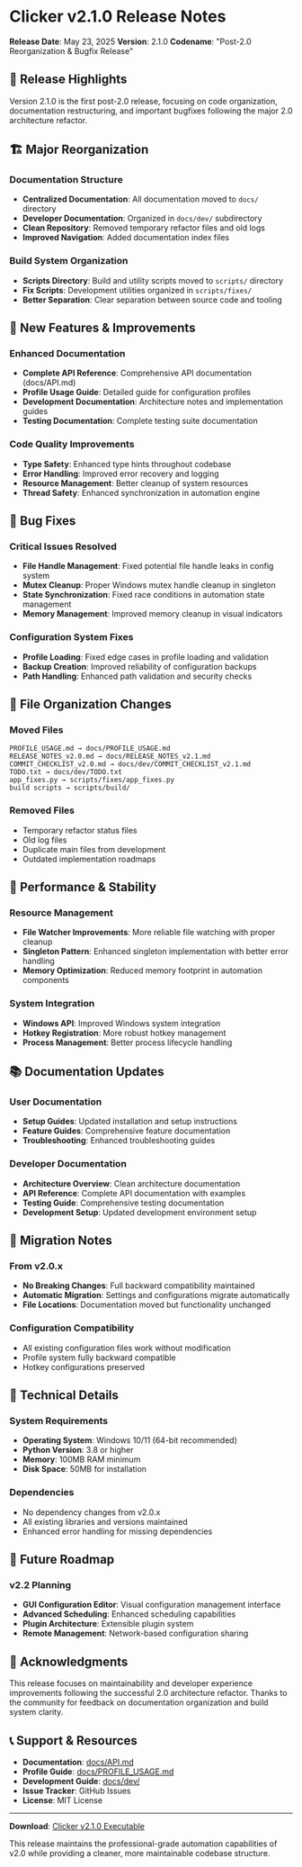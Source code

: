 # Clicker v2.1.0 Release Notes

**Release Date**: May 23, 2025
**Version**: 2.1.0
**Codename**: "Post-2.0 Reorganization & Bugfix Release"

## 🎉 Release Highlights

Version 2.1.0 is the first post-2.0 release, focusing on code organization, documentation restructuring, and important bugfixes following the major 2.0 architecture refactor.

## 🏗️ Major Reorganization

### Documentation Structure
- **Centralized Documentation**: All documentation moved to `docs/` directory
- **Developer Documentation**: Organized in `docs/dev/` subdirectory  
- **Clean Repository**: Removed temporary refactor files and old logs
- **Improved Navigation**: Added documentation index files

### Build System Organization
- **Scripts Directory**: Build and utility scripts moved to `scripts/` directory
- **Fix Scripts**: Development utilities organized in `scripts/fixes/`
- **Better Separation**: Clear separation between source code and tooling

## 🔧 New Features & Improvements

### Enhanced Documentation
- **Complete API Reference**: Comprehensive API documentation (docs/API.md)
- **Profile Usage Guide**: Detailed guide for configuration profiles
- **Development Documentation**: Architecture notes and implementation guides
- **Testing Documentation**: Complete testing suite documentation

### Code Quality Improvements
- **Type Safety**: Enhanced type hints throughout codebase
- **Error Handling**: Improved error recovery and logging
- **Resource Management**: Better cleanup of system resources
- **Thread Safety**: Enhanced synchronization in automation engine

## 🐛 Bug Fixes

### Critical Issues Resolved
- **File Handle Management**: Fixed potential file handle leaks in config system
- **Mutex Cleanup**: Proper Windows mutex handle cleanup in singleton
- **State Synchronization**: Fixed race conditions in automation state management
- **Memory Management**: Improved memory cleanup in visual indicators

### Configuration System Fixes
- **Profile Loading**: Fixed edge cases in profile loading and validation
- **Backup Creation**: Improved reliability of configuration backups
- **Path Handling**: Enhanced path validation and security checks

## 📁 File Organization Changes

### Moved Files
```
PROFILE_USAGE.md → docs/PROFILE_USAGE.md
RELEASE_NOTES_v2.0.md → docs/RELEASE_NOTES_v2.1.md  
COMMIT_CHECKLIST_v2.0.md → docs/dev/COMMIT_CHECKLIST_v2.1.md
TODO.txt → docs/dev/TODO.txt
app_fixes.py → scripts/fixes/app_fixes.py
build scripts → scripts/build/
```

### Removed Files
- Temporary refactor status files
- Old log files  
- Duplicate main files from development
- Outdated implementation roadmaps

## 🚀 Performance & Stability

### Resource Management
- **File Watcher Improvements**: More reliable file watching with proper cleanup
- **Singleton Pattern**: Enhanced singleton implementation with better error handling
- **Memory Optimization**: Reduced memory footprint in automation components

### System Integration
- **Windows API**: Improved Windows system integration
- **Hotkey Registration**: More robust hotkey management
- **Process Management**: Better process lifecycle handling

## 📚 Documentation Updates

### User Documentation
- **Setup Guides**: Updated installation and setup instructions
- **Feature Guides**: Comprehensive feature documentation
- **Troubleshooting**: Enhanced troubleshooting guides

### Developer Documentation
- **Architecture Overview**: Clean architecture documentation
- **API Reference**: Complete API documentation with examples
- **Testing Guide**: Comprehensive testing documentation
- **Development Setup**: Updated development environment setup

## 🔄 Migration Notes

### From v2.0.x
- **No Breaking Changes**: Full backward compatibility maintained
- **Automatic Migration**: Settings and configurations migrate automatically
- **File Locations**: Documentation moved but functionality unchanged

### Configuration Compatibility
- All existing configuration files work without modification
- Profile system fully backward compatible
- Hotkey configurations preserved

## 🔧 Technical Details

### System Requirements
- **Operating System**: Windows 10/11 (64-bit recommended)  
- **Python Version**: 3.8 or higher
- **Memory**: 100MB RAM minimum
- **Disk Space**: 50MB for installation

### Dependencies
- No dependency changes from v2.0.x
- All existing libraries and versions maintained
- Enhanced error handling for missing dependencies

## 🎯 Future Roadmap

### v2.2 Planning
- **GUI Configuration Editor**: Visual configuration management interface
- **Advanced Scheduling**: Enhanced scheduling capabilities
- **Plugin Architecture**: Extensible plugin system
- **Remote Management**: Network-based configuration sharing

## 🙏 Acknowledgments

This release focuses on maintainability and developer experience improvements following the successful 2.0 architecture refactor. Thanks to the community for feedback on documentation organization and build system clarity.

## 📞 Support & Resources

- **Documentation**: [docs/API.md](docs/API.md)
- **Profile Guide**: [docs/PROFILE_USAGE.md](docs/PROFILE_USAGE.md)  
- **Development Guide**: [docs/dev/](docs/dev/)
- **Issue Tracker**: GitHub Issues
- **License**: MIT License

---

**Download**: [Clicker v2.1.0 Executable](https://github.com/hildolfr/clicker/releases/download/2.1/Clicker.exe)

This release maintains the professional-grade automation capabilities of v2.0 while providing a cleaner, more maintainable codebase structure. 